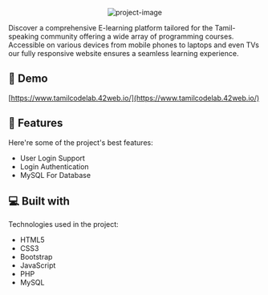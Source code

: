 <p align="center"><img src="https://socialify.git.ci/MaThanMiThun1999/E-Learning-Website/image?font=Bitter&amp;forks=1&amp;issues=1&amp;logo=https%3A%2F%2Fia600607.us.archive.org%2F6%2Fitems%2Fpython_20231114_1401%2Fphp.png&amp;name=1&amp;pattern=Circuit%20Board&amp;pulls=1&amp;stargazers=1&amp;theme=Light" alt="project-image"></p>

<p id="description">Discover a comprehensive E-learning platform tailored for the Tamil-speaking community offering a wide array of programming courses. Accessible on various devices from mobile phones to laptops and even TVs our fully responsive website ensures a seamless learning experience.</p>

<h2>🚀 Demo</h2>

[https://www.tamilcodelab.42web.io/](https://www.tamilcodelab.42web.io/)

  
  
<h2>🧐 Features</h2>

Here're some of the project's best features:

*   User Login Support
*   Login Authentication
*   MySQL For Database

  
  
<h2>💻 Built with</h2>

Technologies used in the project:

*   HTML5
*   CSS3
*   Bootstrap
*   JavaScript
*   PHP
*   MySQL
